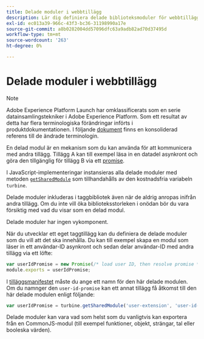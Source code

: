 ```yaml
---
title: Delade moduler i webbtillägg
description: Lär dig definiera delade biblioteksmoduler för webbtillägg i Adobe Experience Platform.
exl-id: ec013a39-966c-43f3-bc36-31198990a17e
source-git-commit: a8b0282004dd57096dfc63a9adb82ad70d37495d
workflow-type: tm+mt
source-wordcount: '263'
ht-degree: 0%

---
```


# Delade moduler i webbtillägg

>[!NOTE]
>
>Adobe Experience Platform Launch har omklassificerats som en serie datainsamlingstekniker i Adobe Experience Platform. Som ett resultat av detta har flera terminologiska förändringar införts i produktdokumentationen. I följande [dokument](../../term-updates.md) finns en konsoliderad referens till de ändrade terminologin.

En delad modul är en mekanism som du kan använda för att kommunicera med andra tillägg. Tillägg A kan till exempel läsa in en datadel asynkront och göra den tillgänglig för tillägg B via ett [promise](https://developer.mozilla.org/en-US/docs/Web/JavaScript/Reference/Global_Objects/Promise).

I JavaScript-implementeringar instansieras alla delade moduler med metoden [`getSharedModule`](../turbine.md#shared) som tillhandahålls av den kostnadsfria variabeln `turbine`.

Delade moduler inkluderas i taggbibliotek även när de aldrig anropas inifrån andra tillägg. Om du inte vill öka biblioteksstorleken i onödan bör du vara försiktig med vad du visar som en delad modul.

Delade moduler har ingen vykomponent.

När du utvecklar ett eget taggtillägg kan du definiera de delade moduler som du vill att det ska innehålla. Du kan till exempel skapa en modul som läser in ett användar-ID asynkront och sedan delar användar-ID med andra tillägg via ett löfte:

```javascript
var userIdPromise = new Promise(/* load user ID, then resolve promise */);
module.exports = userIdPromise;
```

I [tilläggsmanifestet](../manifest.md) måste du ange ett namn för den här delade modulen. Om du namnger den `user-id-promise` kan ett annat tillägg få åtkomst till den här delade modulen enligt följande:

```javascript
var userIdPromise = turbine.getSharedModule('user-extension', 'user-id-promise');
```

Delade moduler kan vara vad som helst som du vanligtvis kan exportera från en CommonJS-modul (till exempel funktioner, objekt, strängar, tal eller booleska värden).
